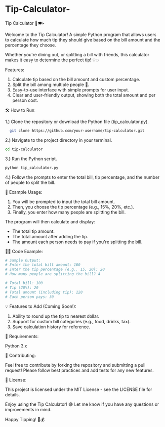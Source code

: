 # Tip-Calculator-

Tip Calculator 💸🍽️-

Welcome to the Tip Calculator! A simple Python program that allows users to calculate how much tip they should give based on the bill amount and the percentage they choose.

Whether you're dining out, or splitting a bill with friends, this calculator makes it easy to determine the perfect tip! 💡✨

Features:

1. Calculate tip based on the bill amount and custom percentage.
2. Split the bill among multiple people 👥.
3. Easy-to-use interface with simple prompts for user input.
4. Clear and user-friendly output, showing both the total amount and per person cost.

   
🛠️ How to Run:

1.) Clone the repository or download the Python file (tip_calculator.py).
 ```bash
   git clone https://github.com/your-username/tip-calculator.git
```

2.) Navigate to the project directory in your terminal.
```bash
cd tip-calculator
```

3.) Run the Python script.
```bash
python tip_calculator.py
```

4.) Follow the prompts to enter the total bill, tip percentage, and the number of people to split the bill.



📄 Example Usage:

1. You will be prompted to input the total bill amount.
2. Then, you choose the tip percentage (e.g., 15%, 20%, etc.).
3. Finally, you enter how many people are splitting the bill.
   
The program will then calculate and display:

* The total tip amount.
* The total amount after adding the tip.
* The amount each person needs to pay if you're splitting the bill.


🧑‍💻 Code Example:
```bash
# Sample Output:
# Enter the total bill amount: 100
# Enter the tip percentage (e.g., 15, 20): 20
# How many people are splitting the bill? 4

# Total bill: 100
# Tip (20%): 20
# Total amount (including tip): 120
# Each person pays: 30
```


💡 Features to Add (Coming Soon!):

1. Ability to round up the tip to nearest dollar.
2. Support for custom bill categories (e.g., food, drinks, tax).
3. Save calculation history for reference.


🔧 Requirements:

Python 3.x


👥 Contributing:

Feel free to contribute by forking the repository and submitting a pull request! Please follow best practices and add tests for any new features.


📄 License:

This project is licensed under the MIT License - see the LICENSE file for details.


Enjoy using the Tip Calculator! 😄 Let me know if you have any questions or improvements in mind.

Happy Tipping! 🧾💰







